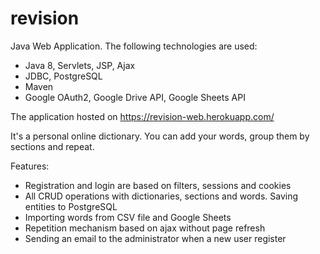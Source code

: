# revision
Java Web Application. The following technologies are used:

- Java 8, Servlets, JSP, Ajax
- JDBC, PostgreSQL
- Maven
- Google OAuth2, Google Drive API, Google Sheets API

The application hosted on https://revision-web.herokuapp.com/

It's a personal online dictionary. You can add your words, group them by sections and repeat.

Features:
- Registration and login are based on filters, sessions and cookies
- All CRUD operations with dictionaries, sections and words. Saving entities to PostgreSQL
- Importing words from CSV file and Google Sheets
- Repetition mechanism based on ajax without page refresh
- Sending an email to the administrator when a new user register


